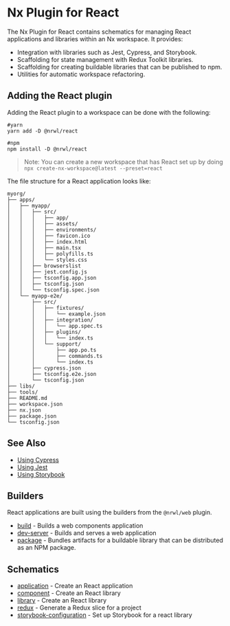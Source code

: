# Nx Plugin for React

The Nx Plugin for React contains schematics for managing React applications and libraries within an Nx workspace. It provides:

- Integration with libraries such as Jest, Cypress, and Storybook.
- Scaffolding for state management with Redux Toolkit libraries.
- Scaffolding for creating buildable libraries that can be published to npm.
- Utilities for automatic workspace refactoring.

## Adding the React plugin

Adding the React plugin to a workspace can be done with the following:

```shell script
#yarn
yarn add -D @nrwl/react
```

```shell script
#npm
npm install -D @nrwl/react
```

> Note: You can create a new workspace that has React set up by doing `npx create-nx-workspace@latest --preset=react`

The file structure for a React application looks like:

```treeview
myorg/
├── apps/
│   ├── myapp/
│   │   ├── src/
│   │   │   ├── app/
│   │   │   ├── assets/
│   │   │   ├── environments/
│   │   │   ├── favicon.ico
│   │   │   ├── index.html
│   │   │   ├── main.tsx
│   │   │   ├── polyfills.ts
│   │   │   └── styles.css
│   │   ├── browserslist
│   │   ├── jest.config.js
│   │   ├── tsconfig.app.json
│   │   ├── tsconfig.json
│   │   └── tsconfig.spec.json
│   └── myapp-e2e/
│       ├── src/
│       │   ├── fixtures/
│       │   │   └── example.json
│       │   ├── integration/
│       │   │   └── app.spec.ts
│       │   ├── plugins/
│       │   │   └── index.ts
│       │   └── support/
│       │       ├── app.po.ts
│       │       ├── commands.ts
│       │       └── index.ts
│       ├── cypress.json
│       ├── tsconfig.e2e.json
│       └── tsconfig.json
├── libs/
├── tools/
├── README.md
├── workspace.json
├── nx.json
├── package.json
└── tsconfig.json
```

## See Also

- [Using Cypress](/{{framework}}/plugins/cypress/overview)
- [Using Jest](/{{framework}}/plugins/jest/overview)
- [Using Storybook](/{{framework}}/plugins/storybook/overview)

## Builders

React applications are built using the builders from the `@nrwl/web` plugin.

- [build](/{{framework}}/plugins/web/builders/build) - Builds a web components application
- [dev-server](/{{framework}}/plugins/web/builders/package) - Builds and serves a web application
- [package](/{{framework}}/plugins/web/builders/package) - Bundles artifacts for a buildable library that can be distributed as an NPM package.

## Schematics

- [application](/{{framework}}/plugins/react/schematics/application) - Create an React application
- [component](/{{framework}}/plugins/react/schematics/component) - Create an React library
- [library](/{{framework}}/plugins/react/schematics/library) - Create an React library
- [redux](/{{framework}}/plugins/react/schematics/redux) - Generate a Redux slice for a project
- [storybook-configuration](/{{framework}}/plugins/react/schematics/storybook-configuration) - Set up Storybook for a react library
